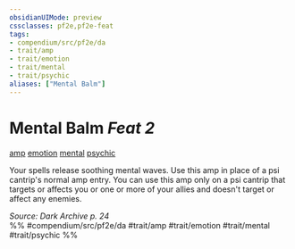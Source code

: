 ```yaml
---
obsidianUIMode: preview
cssclasses: pf2e,pf2e-feat
tags:
- compendium/src/pf2e/da
- trait/amp
- trait/emotion
- trait/mental
- trait/psychic
aliases: ["Mental Balm"]
---
```

# Mental Balm  *Feat 2*  
[amp](rules/traits/amp-da.md "Amp Feat Trait")  [emotion](rules/traits/emotion.md "Emotion Effect Trait")  [mental](rules/traits/mental.md "Mental Effect Trait")  [psychic](rules/traits/psychic-da.md "Psychic Class Trait")  


Your spells release soothing mental waves. Use this amp in place of a psi cantrip's normal amp entry. You can use this amp only on a psi cantrip that targets or affects you or one or more of your allies and doesn't target or affect any enemies.

*Source: Dark Archive p. 24*  
%% #compendium/src/pf2e/da #trait/amp #trait/emotion #trait/mental #trait/psychic %%